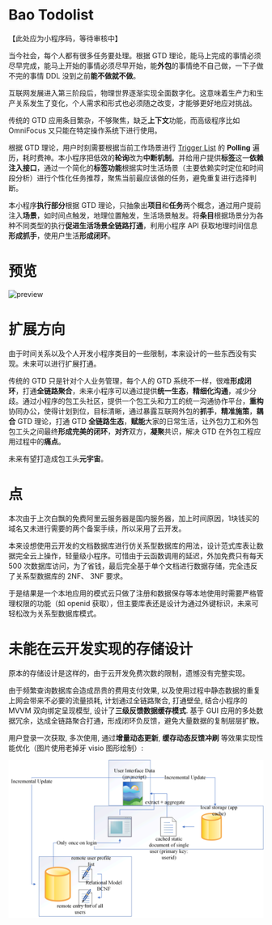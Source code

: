 # Bao Todolist 


【此处应为小程序码，等待审核中】

当今社会，每个人都有很多任务要处理。根据 GTD 理论，能马上完成的事情必须尽早完成，能马上开始的事情必须尽早开始，能**外包**的事情绝不自己做，一下子做不完的事情 DDL 没到之前**能不做就不做**。

互联网发展进入第三阶段后，物理世界逐渐实现全面数字化。这意味着生产力和生产关系发生了变化，个人需求和形式也必须随之改变，才能够更好地应对挑战。

传统的 GTD 应用条目繁杂，不够聚焦，缺乏**上下文**功能，而高级程序比如 OmniFocus 又只能在特定操作系统下进行使用。

根据 GTD 理论，用户时刻需要根据当前工作场景进行 [Trigger List](https://www.google.com/url?sa=t&rct=j&q=&esrc=s&source=web&cd=&cad=rja&uact=8&ved=2ahUKEwiyk7_zqvT0AhWXdHAKHfBsDpAQFnoECAIQAQ&url=https%3A%2F%2Fgettingthingsdone.com%2Fwp-content%2Fuploads%2F2014%2F10%2FMind_Sweep_Trigger_List.pdf&usg=AOvVaw0AJdqt9gZ47GT3h6XUAhrQ) 的 **Polling** 遍历，耗时费神。本小程序把低效的**轮询**改为**中断机制**。并给用户提供**标签**这一**依赖注入接口**，通过一个简化的**标签功能**根据实时生活场景（主要依赖实时定位和时间段分析）进行个性化任务推荐，聚焦当前最应该做的任务，避免重复进行选择判断。

本小程序**执行部分**根据 GTD 理论，只抽象出**项目**和**任务**两个概念，通过用户提前注入**场景**，如时间点触发，地理位置触发，生活场景触发。将**条目**根据场景分为各种不同类型的执行**促进生活场景全链路打通**，利用小程序 API 获取地理时间信息**形成抓手**，使用户生活**形成闭环**。

# 预览

![preview](./res/preview.png)

# 扩展方向

由于时间关系以及个人开发小程序类目的一些限制，本来设计的一些东西没有实现。未来可以进行扩展打通。

传统的 GTD 只是针对个人业务管理，每个人的 GTD 系统不一样，很难**形成闭环**，打通**全链路聚合**，未来小程序可以通过提供**统一生态**，**精细化沟通**，减少分歧。通过小程序的包工头社区，提供一个包工头和力工的统一沟通协作平台，**重构**协同办公，使得计划到位，目标清晰，通过暴露互联网外包的**抓手**，**精准施策**，**耦合** GTD 理论，打通 GTD **全链路生态**，**赋能**大家的日常生活，让外包力工和外包包工头之间最终**形成完美的闭环**，**对齐**双方，**凝聚**共识，解决 GTD 在外包工程应用过程中的**痛点**。

未来有望打造成包工头**元宇宙**。

# 点

本次由于上次白飘的免费阿里云服务器是国内服务器，加上时间原因，1块钱买的域名又未进行需要的两个备案手续，所以采用了云开发。

本来设想使用云开发的文档数据库进行仿关系型数据库的用法，设计范式库表让数据完全云上操作，轻量级小程序。可惜由于云函数调用的延迟，外加免费只有每天 500 次数据库访问，为了省钱，最后完全基于单个文档进行数据存储，完全违反了关系型数据库的 2NF、 3NF 要求。

于是结果是一个本地应用的模式云只做了注册和数据保存等本地使用时需要严格管理权限的功能（如 openid 获取），但主要库表还是设计为通过外键标识，未来可轻松改为关系型数据库模式。


# 未能在云开发实现的存储设计

原本的存储设计是这样的，由于云开发免费次数的限制，遗憾没有完整实现。

由于频繁查询数据库会造成昂贵的费用支付效果, 以及使用过程中静态数据的重复上网会带来不必要的流量损耗, 计划通过全链路聚合, 打通壁垒, 结合小程序的 MVVM 双向绑定呈现模型, 设计了**三级反馈数据缓存模式**. 基于 GUI 应用的多处数据冗余，达成全链路聚合打通，形成闭环负反馈，避免大量数据的复制层层扩散。

用户登录一次获取, 多次使用, 通过**增量动态更新**, **缓存动态反馈冲刷** 等效果实现性能优化（图片使用老掉牙 visio 图形绘制）:

![storage](./.res/storage.png)
